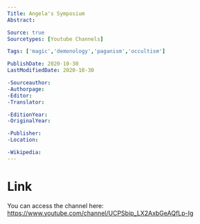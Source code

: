 ```yaml
---
Title: Angela's Symposium
Abstract: 

Source: true
Sourcetypes: [Youtube Channels]

Tags: ['magic','demonology','paganism','occultism']

PublishDate: 2020-10-30
LastModifiedDate: 2020-10-30

-Sourceauthor:
-Authorpage:
-Editor:
-Translator:

-EditionYear:
-OriginalYear:

-Publisher:
-Location:

-Wikipedia:
---
```

# Link
You can access the channel here: https://www.youtube.com/channel/UCPSbip_LX2AxbGeAQfLp-Ig